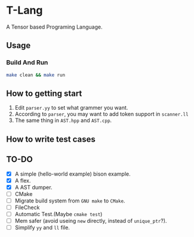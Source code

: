 # T-Lang

A Tensor based Programing Language.

## Usage

### Build And Run

```bash
make clean && make run
```

## How to getting start

1. Edit `parser.yy` to set what grammer you want.
2. According to `parser`, you may want to add token support in `scanner.ll`
3. The same thing in `AST.hpp` and `AST.cpp`.

## How to write test cases

## TO-DO

- [x] A simple (hello-world example) bison example.
- [x] A flex.
- [x] A AST dumper.
- [ ] CMake
- [ ] Migrate build system from `GNU make` to `CMake`.
- [ ] FileCheck
- [ ] Automatic Test.(Maybe `cmake test`)
- [ ] Mem safer (avoid useing `new` directly, instead of `unique_ptr`?).
- [ ] Simplify `yy` and `ll` file.
